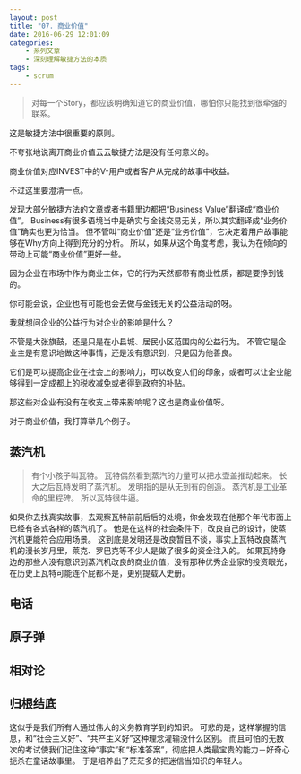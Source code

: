 ```yaml
---
layout: post
title: "07. 商业价值"
date: 2016-06-29 12:01:09
categories:
    - 系列文章
    - 深刻理解敏捷方法的本质
tags:
    - scrum
---
```


>对每一个Story，都应该明确知道它的商业价值，哪怕你只能找到很牵强的联系。

这是敏捷方法中很重要的原则。

不夸张地说离开商业价值云云敏捷方法是没有任何意义的。

商业价值对应INVEST中的V-用户或者客户从完成的故事中收益。

不过这里要澄清一点。

发现大部分敏捷方法的文章或者书籍里边都把“Business Value”翻译成“商业价值”。
Business有很多语境当中是确实与金钱交易无关，所以其实翻译成“业务价值”确实也更为恰当。
但不管叫“商业价值”还是“业务价值”，它决定着用户故事能够在Why方向上得到充分的分析。
所以，如果从这个角度考虑，我认为在倾向的带动上可能“商业价值”更好一些。

因为企业在市场中作为商业主体，它的行为天然都带有商业性质，都是要挣到钱的。

你可能会说，企业也有可能也会去做与金钱无关的公益活动的呀。

我就想问企业的公益行为对企业的影响是什么？

不管是大张旗鼓，还是只是在小县城、居民小区范围内的公益行为。
不管它是企业主是有意识地做这种事情，还是没有意识到，只是因为他善良。

它们是可以提高企业在社会上的影响力，可以改变人们的印象，或者可以让企业能够得到一定成都上的税收减免或者得到政府的补贴。

那这些对企业有没有在收支上带来影响呢？这也是商业价值呀。

对于商业价值，我打算举几个例子。

## 蒸汽机
>有个小孩子叫瓦特。
>瓦特偶然看到蒸汽的力量可以把水壶盖推动起来。
>长大之后瓦特发明了蒸汽机。
>发明指的是从无到有的创造。
>蒸汽机是工业革命的里程碑。
>所以瓦特很牛逼。

如果你去找真实故事，去观察瓦特前前后后的处境，你会发现在他那个年代市面上已经有各式各样的蒸汽机了。
他是在这样的社会条件下，改良自己的设计，使蒸汽机更能符合应用场景。
这到底是发明还是改良暂且不谈，事实上瓦特改良蒸汽机的漫长岁月里，莱克、罗巴克等不少人是做了很多的资金注入的。
如果瓦特身边的那些人没有意识到蒸汽机改良的商业价值，没有那种优秀企业家的投资眼光，在历史上瓦特可能连个屁都不是，更别提载入史册。

## 电话

## 原子弹

## 相对论

## 归根结底
这似乎是我们所有人通过伟大的义务教育学到的知识。
可悲的是，这样掌握的信息，和“社会主义好”、“共产主义好”这种理念灌输没什么区别。
而且可怕的无数次的考试使我们记住这种“事实”和“标准答案”，彻底把人类最宝贵的能力－好奇心扼杀在童话故事里。
于是培养出了茫茫多的把迷信当知识的年轻人。
